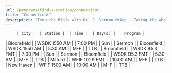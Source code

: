 ```yaml
---
url: /programs/find-a-station/connecticut
title: "Connecticut"
description: "Thru the Bible with Dr. J. Vernon McGee - Taking the whole Word to the whole world"
---
```





         | City |  | Station |  | Time |  | Day(s) |  | Program |
| Bloomfield |  | WSDK 1550 AM |  | 7:00 PM |  | Sun |  | Sermon |
| Bloomfield |  | WSDK 1550 AM |  | 5:30 AM |  | M-F |  | TTB |
| Bloomfield |  | WSDK 95.3 FMT |  | 7:00 PM |  | Sun |  | Sermon |
| Bloomfield |  | WSDK 95.3 FMT |  | 5:30 AM |  | M-F |  | TTB |
| Milford |  | WFIF 101.9 FMT |  | 10:00 AM |  | M-F |  | TTB |
| New Haven |  | WFIF 1500 AM |  | 10:00 AM |  | M-F |  | TTB |

  





